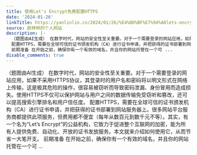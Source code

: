 ```yaml
---
title: 使用Let's Encrypt免费配置HTTPS
date: '2024-01-26'
linkTitle: https://yanlinlin.cn/2024/01/26/%E4%BD%BF%E7%94%A8lets-encrypt%E5%85%8D%E8%B4%B9%E9%85%8D%E7%BD%AEhttps/
source: 颜林林的个人网站
description: |-
  （题图由AI生成） 在数字时代，网站的安全性至关重要。对于一个需要登录的网站应用，如果不采用HTTPS协议，其登录时的用户名和密码将以明文形式在网络上传输，这是极其危险的操作，很容易被窃听而导致密码泄漏、身份冒用而造成损失。使用HTTPS不仅可以保护网站与用户之间的数据传输免受窃听和篡改，还可以提高搜索引擎排名和用户信任度。
  配置HTTPS，需要在全球可信的证书颁发机构（CA）进行证书申请，并把获得的证书部署到网站服务器上。很多网站平台服务商都提供此项服务，但费用都不便宜（每年从数百元到数千元不等）。其实，有一个名为“Let&rsquo;s Encrypt”的公益机构，它致力于促进整个互联网的加密，能为所有人提供免费、自动化、开放的证书发放服务。本文就来介绍如何使用它，从而节省一大笔开支。
  前期准备 在开始之前，确保你有一个有效的域名，并且你的网站托管在一个可 ...
disable_comments: true
---
```

（题图由AI生成） 在数字时代，网站的安全性至关重要。对于一个需要登录的网站应用，如果不采用HTTPS协议，其登录时的用户名和密码将以明文形式在网络上传输，这是极其危险的操作，很容易被窃听而导致密码泄漏、身份冒用而造成损失。使用HTTPS不仅可以保护网站与用户之间的数据传输免受窃听和篡改，还可以提高搜索引擎排名和用户信任度。
配置HTTPS，需要在全球可信的证书颁发机构（CA）进行证书申请，并把获得的证书部署到网站服务器上。很多网站平台服务商都提供此项服务，但费用都不便宜（每年从数百元到数千元不等）。其实，有一个名为“Let&rsquo;s Encrypt”的公益机构，它致力于促进整个互联网的加密，能为所有人提供免费、自动化、开放的证书发放服务。本文就来介绍如何使用它，从而节省一大笔开支。
前期准备 在开始之前，确保你有一个有效的域名，并且你的网站托管在一个可 ...